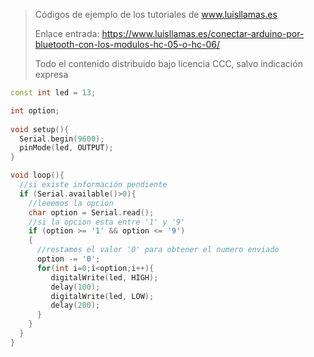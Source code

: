 > Códigos de ejemplo de los tutoriales de www.luisllamas.es
>
> Enlace entrada: https://www.luisllamas.es/conectar-arduino-por-bluetooth-con-los-modulos-hc-05-o-hc-06/
>
> Todo el contenido distribuido bajo licencia CCC, salvo indicación expresa

```cpp
const int led = 13;

int option;
 
void setup(){
  Serial.begin(9600);
  pinMode(led, OUTPUT); 
}

void loop(){
  //si existe información pendiente
  if (Serial.available()>0){
    //leeemos la opcion
    char option = Serial.read();
    //si la opcion esta entre '1' y '9'
    if (option >= '1' && option <= '9')
    {
      //restamos el valor '0' para obtener el numero enviado
      option -= '0';
      for(int i=0;i<option;i++){
         digitalWrite(led, HIGH);
         delay(100);
         digitalWrite(led, LOW);
         delay(200);
      }
    }
  }
}
```